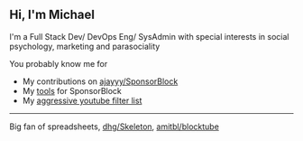 ## Hi, I'm Michael

I'm a Full Stack Dev/ DevOps Eng/ SysAdmin with special interests in social psychology, marketing and parasociality

You probably know me for
- My contributions on [ajayyy/SponsorBlock](https://github.com/ajayyy/SponsorBlock)
- My [tools](https://mchangrh.github.io/sb-tools-index/README) for SponsorBlock
- My [aggressive youtube filter list](https://github.com/mchangrh/yt-neuter)

---

Big fan of spreadsheets, [dhg/Skeleton](https://github.com/dhg/Skeleton), [amitbl/blocktube](https://github.com/amitbl/blocktube)